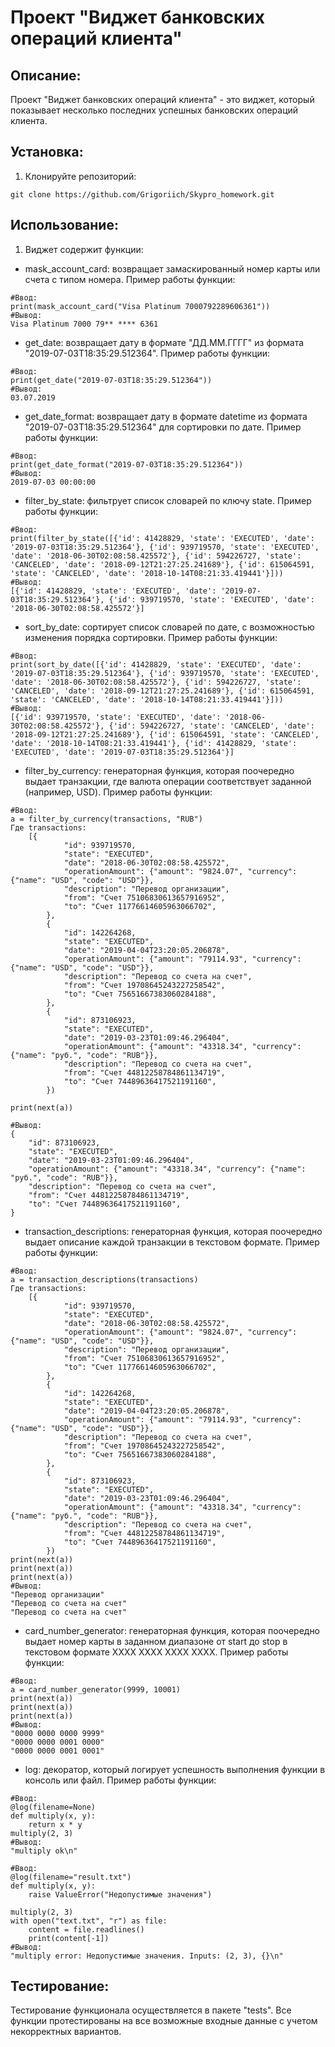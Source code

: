 # Проект "Виджет банковских операций клиента"

## Описание:

Проект "Виджет банковских операций клиента" - это виджет, который показывает несколько последних успешных банковских операций клиента.

## Установка:

1. Клонируйте репозиторий:

```
git clone https://github.com/Grigoriich/Skypro_homework.git
```


## Использование:

1. Виджет содержит функции:
- mask_account_card: возвращает замаскированный номер карты или счета с типом номера. Пример работы функции:
```
#Ввод:
print(mask_account_card("Visa Platinum 7000792289606361"))
#Вывод:
Visa Platinum 7000 79** **** 6361
```
- get_date: возвращает дату в формате "ДД.ММ.ГГГГ" из формата "2019-07-03T18:35:29.512364". Пример работы функции:
```
#Ввод:
print(get_date("2019-07-03T18:35:29.512364"))
#Вывод:
03.07.2019
```
- get_date_format: возвращает дату в формате datetime из формата "2019-07-03T18:35:29.512364" для сортировки по дате. Пример работы функции:
```
#Ввод:
print(get_date_format("2019-07-03T18:35:29.512364"))
#Вывод:
2019-07-03 00:00:00
```
- filter_by_state: фильтрует список словарей по ключу state. Пример работы функции:
```
#Ввод:
print(filter_by_state([{'id': 41428829, 'state': 'EXECUTED', 'date': '2019-07-03T18:35:29.512364'}, {'id': 939719570, 'state': 'EXECUTED', 'date': '2018-06-30T02:08:58.425572'}, {'id': 594226727, 'state': 'CANCELED', 'date': '2018-09-12T21:27:25.241689'}, {'id': 615064591, 'state': 'CANCELED', 'date': '2018-10-14T08:21:33.419441'}]))
#Вывод:
[{'id': 41428829, 'state': 'EXECUTED', 'date': '2019-07-03T18:35:29.512364'}, {'id': 939719570, 'state': 'EXECUTED', 'date': '2018-06-30T02:08:58.425572'}]
```
- sort_by_date: сортирует список словарей по дате, с возможностью изменения порядка сортировки. Пример работы функции:
```
#Ввод:
print(sort_by_date([{'id': 41428829, 'state': 'EXECUTED', 'date': '2019-07-03T18:35:29.512364'}, {'id': 939719570, 'state': 'EXECUTED', 'date': '2018-06-30T02:08:58.425572'}, {'id': 594226727, 'state': 'CANCELED', 'date': '2018-09-12T21:27:25.241689'}, {'id': 615064591, 'state': 'CANCELED', 'date': '2018-10-14T08:21:33.419441'}]))
#Вывод:
[{'id': 939719570, 'state': 'EXECUTED', 'date': '2018-06-30T02:08:58.425572'}, {'id': 594226727, 'state': 'CANCELED', 'date': '2018-09-12T21:27:25.241689'}, {'id': 615064591, 'state': 'CANCELED', 'date': '2018-10-14T08:21:33.419441'}, {'id': 41428829, 'state': 'EXECUTED', 'date': '2019-07-03T18:35:29.512364'}]
```

- filter_by_currency: генераторная функция, которая поочередно выдает транзакции, где валюта операции соответствует заданной (например, USD). Пример работы функции:
```
#Ввод:
a = filter_by_currency(transactions, "RUB")
Где transactions:
    [{
            "id": 939719570,
            "state": "EXECUTED",
            "date": "2018-06-30T02:08:58.425572",
            "operationAmount": {"amount": "9824.07", "currency": {"name": "USD", "code": "USD"}},
            "description": "Перевод организации",
            "from": "Счет 75106830613657916952",
            "to": "Счет 11776614605963066702",
        },
        {
            "id": 142264268,
            "state": "EXECUTED",
            "date": "2019-04-04T23:20:05.206878",
            "operationAmount": {"amount": "79114.93", "currency": {"name": "USD", "code": "USD"}},
            "description": "Перевод со счета на счет",
            "from": "Счет 19708645243227258542",
            "to": "Счет 75651667383060284188",
        },
        {
            "id": 873106923,
            "state": "EXECUTED",
            "date": "2019-03-23T01:09:46.296404",
            "operationAmount": {"amount": "43318.34", "currency": {"name": "руб.", "code": "RUB"}},
            "description": "Перевод со счета на счет",
            "from": "Счет 44812258784861134719",
            "to": "Счет 74489636417521191160",
        })
        
print(next(a))

#Вывод:
{
    "id": 873106923,
    "state": "EXECUTED",
    "date": "2019-03-23T01:09:46.296404",
    "operationAmount": {"amount": "43318.34", "currency": {"name": "руб.", "code": "RUB"}},
    "description": "Перевод со счета на счет",
    "from": "Счет 44812258784861134719",
    "to": "Счет 74489636417521191160",
}
```

- transaction_descriptions: генераторная функция, которая поочередно выдает описание каждой транзакции в текстовом формате. Пример работы функции:
```
#Ввод:
a = transaction_descriptions(transactions)
Где transactions:
    [{
            "id": 939719570,
            "state": "EXECUTED",
            "date": "2018-06-30T02:08:58.425572",
            "operationAmount": {"amount": "9824.07", "currency": {"name": "USD", "code": "USD"}},
            "description": "Перевод организации",
            "from": "Счет 75106830613657916952",
            "to": "Счет 11776614605963066702",
        },
        {
            "id": 142264268,
            "state": "EXECUTED",
            "date": "2019-04-04T23:20:05.206878",
            "operationAmount": {"amount": "79114.93", "currency": {"name": "USD", "code": "USD"}},
            "description": "Перевод со счета на счет",
            "from": "Счет 19708645243227258542",
            "to": "Счет 75651667383060284188",
        },
        {
            "id": 873106923,
            "state": "EXECUTED",
            "date": "2019-03-23T01:09:46.296404",
            "operationAmount": {"amount": "43318.34", "currency": {"name": "руб.", "code": "RUB"}},
            "description": "Перевод со счета на счет",
            "from": "Счет 44812258784861134719",
            "to": "Счет 74489636417521191160",
        })
print(next(a))
print(next(a))
print(next(a))
#Вывод:
"Перевод организации"
"Перевод со счета на счет"
"Перевод со счета на счет"
```

- card_number_generator: генераторная функция, которая поочередно выдает номер карты в заданном диапазоне от start до stop в текстовом формате XXXX XXXX XXXX XXXX. Пример работы функции:
```
#Ввод:
a = card_number_generator(9999, 10001)
print(next(a))
print(next(a))
print(next(a))
#Вывод:
"0000 0000 0000 9999"
"0000 0000 0001 0000"
"0000 0000 0001 0001"
```

- log: декоратор, который логирует успешность выполнения функции в консоль или файл. Пример работы функции:
```
#Ввод:
@log(filename=None)
def multiply(x, y):
    return x * y
multiply(2, 3)
#Вывод:
"multiply ok\n"

#Ввод:
@log(filename="result.txt")
def multiply(x, y):
    raise ValueError("Недопустимые значения")

multiply(2, 3)
with open("text.txt", "r") as file:
    content = file.readlines()
    print(content[-1])
#Вывод:
"multiply error: Недопустимые значения. Inputs: (2, 3), {}\n"
```

## Тестирование:

Тестирование функционала осуществляется в пакете "tests".
Все функции протестированы на все возможные входные данные с учетом некорректных вариантов.